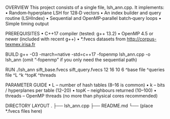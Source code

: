 OVERVIEW
This project consists of a single file, lsh_ann.cpp.
It implements:
• Random‑hyperplane LSH for 128‑D vectors
• An index builder and query routine (LSHIndex)
• Sequential and OpenMP‑parallel batch‑query loops
• Simple timing output

PREREQUISITES
• C++17 compiler (tested: g++ 13.2)
• OpenMP 4.5 or newer (included with recent g++)
• *.fvecs datasets from http://corpus-texmex.irisa.fr

BUILD
g++ -O3 -march=native -std=c++17 -fopenmp lsh_ann.cpp -o lsh_ann
(omit “‑fopenmp” if you only need the sequential path)

RUN
./lsh_ann sift_base.fvecs sift_query.fvecs 12 16 10 6
^base file ^queries file ^L ^k ^topK ^threads

PARAMETER GUIDE
• L – number of hash tables (8–16 is common)
• k – bits / hyperplanes per table (12–20)
• topK – neighbours returned (10–100)
• threads – OpenMP threads (no more than physical cores recommended)

DIRECTORY LAYOUT
.
├── lsh_ann.cpp
├── README.md 
└── (place *.fvecs files here)
